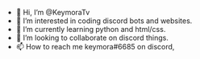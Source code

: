 - 👋 Hi, I’m @KeymoraTv
- 👀 I’m interested in coding discord bots and websites.
- 🌱 I’m currently learning python and html/css.
- 💞️ I’m looking to collaborate on discord things.
- 📫 How to reach me keymora#6685 on discord,

<!---
KeymoraTv/KeymoraTv is a ✨ special ✨ repository because its `README.md` (this file) appears on your GitHub profile.
You can click the Preview link to take a look at your changes.
--->
